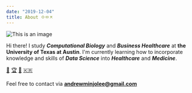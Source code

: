 ```yaml
---
date: "2019-12-04"
title: About ㅇㅁㅈ
---
```


![This is an image](/img/profilepicture.png)


Hi there! I study ***Computational Biology*** and ***Business Healthcare*** at **the University of Texas at Austin**. I'm currently learning how to incorporate knowledge and skills of ***Data Science*** into ***Healthcare*** and ***Medicine***. 


[:page_facing_up:](/img/Resume.pdf) [:trophy:](https://honorsday.utexas.edu/honorees/listing?year=2019&csu=ns) [:microscope:](/img/researchposter.pdf) [:kr:](https://texasuka.org/about)

Feel free to contact via **andrewminjolee@gmail.com**

